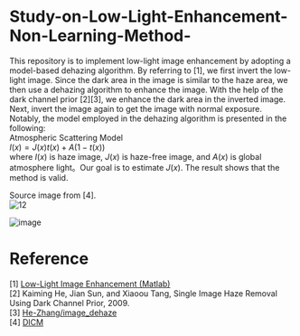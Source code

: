 # Study-on-Low-Light-Enhancement-Non-Learning-Method-

This repository is to implement low-light image enhancement by adopting a model-based dehazing algorithm. By referring to [1], we first invert the low-light image. Since the dark area in the image is similar to the haze area, we then use a dehazing algorithm to enhance the image. With the help of the dark channel prior [2][3], we enhance the dark area in the inverted image. Next, invert the image again to get the image with normal exposure. Notably, the model employed in the dehazing algorithm is presented in the following:      
Atmospheric Scattering Model  
$I(x) = J(x)t(x)+A(1-t(x))$  
where $I(x)$ is haze image, $J(x)$ is haze-free image, and $A(x)$ is global atmosphere light。Our goal is to estimate $J(x)$. The result shows that the method is valid. 

Source image from [4].  
![12](https://user-images.githubusercontent.com/108604868/200993404-d6943fd1-2d99-450c-b091-b4d74d094056.jpg)

![image](https://user-images.githubusercontent.com/108604868/200993387-aae4099a-8fb6-4622-9860-b200a679d380.png)



# Reference
[1] [Low-Light Image Enhancement (Matlab)](https://ww2.mathworks.cn/help/images/low-light-image-enhancement.html)    
[2] Kaiming He, Jian Sun, and Xiaoou Tang, Single Image Haze Removal Using Dark Channel Prior, 2009.  
[3] [He-Zhang/image_dehaze](https://github.com/He-Zhang/image_dehaze)  
[4] [DICM](https://paperswithcode.com/dataset/dicm)
